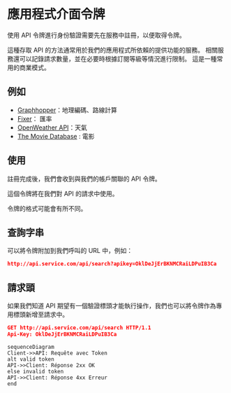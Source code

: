 # 應用程式介面令牌

使用 API 令牌進行身份驗證需要先在服務中註冊，以便取得令牌。

這種存取 API 的方法通常用於我們的應用程式所依賴的提供功能的服務。 相關服務還可以記錄請求數量，並在必要時根據訂閱等級等情況進行限制。 這是一種常用的商業模式。

## 例如

-   [Graphhopper](https://www.graphhopper.com/)：地理編碼、路線計算
-   [Fixer](https://fixer.io/)： 匯率
-   [OpenWeather API](https://openweathermap.org/api)：天氣
-   [The Movie Database](https://developer.themoviedb.org/docs) : 電影

## 使用

註冊完成後，我們會收到與我們的帳戶關聯的 API 令牌。

這個令牌將在我們對 API 的請求中使用。

令牌的格式可能會有所不同。

## 查詢字串

可以將令牌附加到我們呼叫的 URL 中，例如：

```json
http://api.service.com/api/search?apikey=OklDeJjErBKNMCRaiLDPuIB3Ca
```

## 請求頭

如果我們知道 API 期望有一個驗證標頭才能執行操作，我們也可以將令牌作為專用標頭新增至請求中。

```json
GET http://api.service.com/api/search HTTP/1.1
Api-Key: OklDeJjErBKNMCRaiLDPuIB3Ca
```

```mermaid
sequenceDiagram
Client->>API: Requête avec Token
alt valid token
API->>Client: Réponse 2xx OK
else invalid token
API->>Client: Réponse 4xx Erreur
end
```
